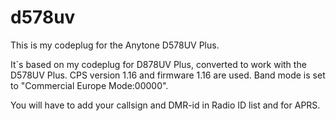 # d578uv
This is my codeplug for the Anytone D578UV Plus.

It´s based on my codeplug for D878UV Plus, converted to work with the D578UV Plus.
CPS version 1.16 and firmware 1.16 are used.
Band mode is set to "Commercial Europe Mode:00000".

You will have to add your callsign and DMR-id in Radio ID list and for APRS.
